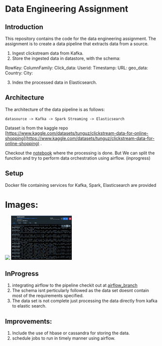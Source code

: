# Data Engineering Assignment 

## Introduction 

This repository contains the code for the data engineering assignment. The assignment is to create a data pipeline that extracts data from a source.

1. Ingest clickstream data from Kafka.
2. Store the ingested data in datastore, with the schema:

RowKey: <timestamp>_<userid>_<url> 
ColumnFamily: 
    Click_data: 
        Userid: <userid> 
        Timestamp: <timestamp>
        URL: <url>
    geo_data:
        Country: <country>
        City: <city>

3. Index the processed data in Elasticsearch. 

## Architecture 

The architecture of the data pipeline is as follows: 

```
datasource -> Kafka -> Spark Streaming -> Elasticsearch
```

Dataset is from the kaggle repo [https://www.kaggle.com/datasets/tunguz/clickstream-data-for-online-shopping](https://www.kaggle.com/datasets/tunguz/clickstream-data-for-online-shopping) .

Checkout the [notebook](pyspark-notebooks\Dataprocessing.ipynb) where the processing is done. But We can split the function and try to perform data orchestration using airflow. (inprogress)

## Setup 
Docker file containing services for Kafka, Spark, Elasticsearch are provided 

# Images: 
<img src="img/containers.png" width="200"/>
<img src="img/elasticsearch_console_format.png" width="200"/>
    
## InProgress 

1. integrating airflow to the pipeline checkit out at [airflow_branch](https://github.com/seepala98/ViralNation_Assessment.git)
2. The schema isnt perticularly followed as the data set doesnt contain most of the requirements specified.
3. The data set is not complete just processing the data directly from kafka to elastic search. 

## Improvements: 
1. Include the use of hbase or cassandra for storing the data. 
2. schedule jobs to run in timely manner using airflow. 

